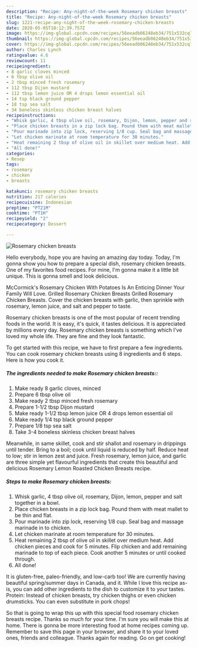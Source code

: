 ```yaml
---
description: "Recipe: Any-night-of-the-week Rosemary chicken breasts"
title: "Recipe: Any-night-of-the-week Rosemary chicken breasts"
slug: 1221-recipe-any-night-of-the-week-rosemary-chicken-breasts
date: 2020-05-05T10:12:39.757Z
image: https://img-global.cpcdn.com/recipes/56eeadb06248eb34/751x532cq70/rosemary-chicken-breasts-recipe-main-photo.jpg
thumbnail: https://img-global.cpcdn.com/recipes/56eeadb06248eb34/751x532cq70/rosemary-chicken-breasts-recipe-main-photo.jpg
cover: https://img-global.cpcdn.com/recipes/56eeadb06248eb34/751x532cq70/rosemary-chicken-breasts-recipe-main-photo.jpg
author: Charles Lynch
ratingvalue: 4.6
reviewcount: 11
recipeingredient:
- 8 garlic cloves minced
- 6 tbsp olive oil
- 2 tbsp minced fresh rosemary
- 112 tbsp Dijon mustard
- 112 tbsp lemon juice OR 4 drops lemon essential oil
- 14 tsp black ground pepper
- 18 tsp sea salt
- 34 boneless skinless chicken breast halves
recipeinstructions:
- "Whisk garlic, 4 tbsp olive oil, rosemary, Dijon, lemon, pepper and salt together in a bowl."
- "Place chicken breasts in a zip lock bag. Pound them with meat mallet to be thin and flat."
- "Pour marinade into zip lock, reserving 1/8 cup. Seal bag and massage marinade in to chicken."
- "Let chicken marinate at room temperature for 30 minutes."
- "Heat remaining 2 tbsp of olive oil in skillet over medium heat. Add chicken pieces and cook for 5 minutes. Flip chicken and add remaining marinade to top of each piece. Cook another 5 minutes or until cooked through."
- "All done!"
categories:
- Resep
tags:
- rosemary
- chicken
- breasts

katakunci: rosemary chicken breasts
nutrition: 217 calories
recipecuisine: Indonesian
preptime: "PT21M"
cooktime: "PT1H"
recipeyield: "2"
recipecategory: Dessert

---
```



![Rosemary chicken breasts](https://img-global.cpcdn.com/recipes/56eeadb06248eb34/751x532cq70/rosemary-chicken-breasts-recipe-main-photo.jpg)

Hello everybody, hope you are having an amazing day today. Today, I'm gonna show you how to prepare a special dish, rosemary chicken breasts. One of my favorites food recipes. For mine, I'm gonna make it a little bit unique. This is gonna smell and look delicious.

McCormick&#39;s Rosemary Chicken With Potatoes Is An Enticing Dinner Your Family Will Love. Grilled Rosemary Chicken Breasts Grilled Rosemary Chicken Breasts. Cover the chicken breasts with garlic, then sprinkle with rosemary, lemon juice, and salt and pepper to taste.

Rosemary chicken breasts is one of the most popular of recent trending foods in the world. It is easy, it's quick, it tastes delicious. It is appreciated by millions every day. Rosemary chicken breasts is something which I've loved my whole life. They are fine and they look fantastic.


To get started with this recipe, we have to first prepare a few ingredients. You can cook rosemary chicken breasts using 8 ingredients and 6 steps. Here is how you cook it.

##### The ingredients needed to make Rosemary chicken breasts::

1. Make ready 8 garlic cloves, minced
1. Prepare 6 tbsp olive oil
1. Make ready 2 tbsp minced fresh rosemary
1. Prepare 1-1/2 tbsp Dijon mustard
1. Make ready 1-1/2 tbsp lemon juice OR 4 drops lemon essential oil
1. Make ready 1/4 tsp black ground pepper
1. Prepare 1/8 tsp sea salt
1. Take 3-4 boneless skinless chicken breast halves


Meanwhile, in same skillet, cook and stir shallot and rosemary in drippings until tender. Bring to a boil; cook until liquid is reduced by half. Reduce heat to low; stir in lemon zest and juice. Fresh rosemary, lemon juice, and garlic are three simple yet flavourful ingredients that create this beautiful and delicious Rosemary Lemon Roasted Chicken Breasts recipe. 

##### Steps to make Rosemary chicken breasts:

1. Whisk garlic, 4 tbsp olive oil, rosemary, Dijon, lemon, pepper and salt together in a bowl.
1. Place chicken breasts in a zip lock bag. Pound them with meat mallet to be thin and flat.
1. Pour marinade into zip lock, reserving 1/8 cup. Seal bag and massage marinade in to chicken.
1. Let chicken marinate at room temperature for 30 minutes.
1. Heat remaining 2 tbsp of olive oil in skillet over medium heat. Add chicken pieces and cook for 5 minutes. Flip chicken and add remaining marinade to top of each piece. Cook another 5 minutes or until cooked through.
1. All done!


It is gluten-free, paleo-friendly, and low-carb too! We are currently having beautiful spring/summer days in Canada, and it. While I love this recipe as-is, you can add other ingredients to the dish to customize it to your tastes. Protein: Instead of chicken breasts, try chicken thighs or even chicken drumsticks. You can even substitute in pork chops! 

So that is going to wrap this up with this special food rosemary chicken breasts recipe. Thanks so much for your time. I'm sure you will make this at home. There is gonna be more interesting food at home recipes coming up. Remember to save this page in your browser, and share it to your loved ones, friends and colleague. Thanks again for reading. Go on get cooking!
